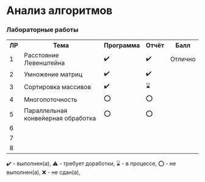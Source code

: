 # Анализ алгоритмов

### Лабораторные работы

<table>
   <tr>
    <th>ЛР</th>
    <th>Тема</th>
    <th>Программа</th>
    <th>Отчёт</th>
    <th>Балл</th>
   </tr>
   <tr>
    <td>1</td>
    <td>Расстояние Левенштейна</th>
    <td>✔️</th>
    <td>✔️</th>
    <td>Отлично</th>
   </tr>
   <tr>
    <td>2</td>
    <td>Умножение матриц</th>
    <td>✔️</th>
    <td>✔️</th>
    <td></th>
   </tr>
   <tr>
    <td>3</td>
    <td>Сортировка массивов</th>
    <td>✔️</th>
    <td>⌛️</th>
    <td></th>
   </tr>
   <tr>
    <td>4</td>
    <td>Многопоточность</th>
    <td>⭕️</th>
    <td>⭕️</th>
    <td></th>
   </tr>
   <tr>
    <td>5</td>
    <td>Параллельная конвейерная обработка</th>
    <td>⭕️</th>
    <td>⭕️</th>
    <td></th>
   </tr>
   <tr>
    <td>6</td>
    <td></th>
    <td></th>
    <td></th>
    <td></th>
   </tr>
   <tr>
    <td>7</td>
    <td></th>
    <td></th>
    <td></th>
    <td></th>
   </tr>
   <tr>
    <td>8</td>
    <td></th>
    <td></th>
    <td></th>
    <td></th>
   </tr>
</table>

✔️ - выполнен(а), ⚠️ - требует доработки, ⌛️ - в процессе, ⭕️ - не выполнен(а), ❌ - не сдан(а),  

